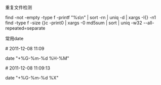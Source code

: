 重复文件检测

find -not -empty -type f -printf "%s\n" | sort -rn | uniq -d | xargs -I{} -n1 find -type f -size {}c -print0 | xargs -0 md5sum | sort | uniq -w32 --all-repeated=separate

常用date

\# 2011-12-08 11:09

date "+%G-%m-%d %H-%M"

\# 2011-12-08 11:09:13

date "+%G-%m-%d %X"
